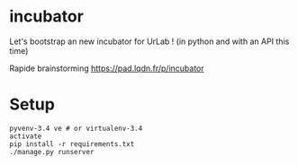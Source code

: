 # incubator
Let's bootstrap an new incubator for UrLab ! (in python and with an API this time)

Rapide brainstorming https://pad.lqdn.fr/p/incubator

# Setup

    pyvenv-3.4 ve # or virtualenv-3.4
    activate
    pip install -r requirements.txt
    ./manage.py runserver
